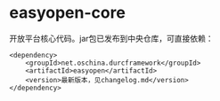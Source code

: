 # easyopen-core

开放平台核心代码。jar包已发布到中央仓库，可直接依赖：

```
<dependency>
    <groupId>net.oschina.durcframework</groupId>
    <artifactId>easyopen</artifactId>
    <version>最新版本，见changelog.md</version>
</dependency>
```